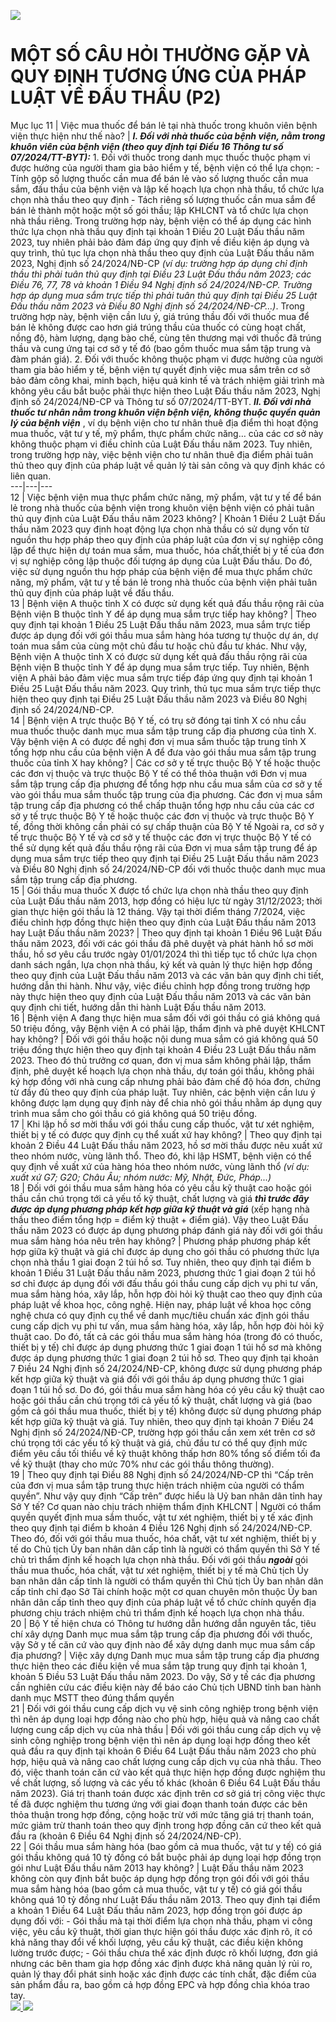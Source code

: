 [ ![](https://bvnguyentriphuong.com.vn/uploads/112023/images/Th%C6%B0%C6%A1%CC%80ng%20du%CC%80ng/%C4%91%E1%BA%A7u%20m%E1%BB%97i%20b%C3%A0i.png) ](https://bvnguyentriphuong.com.vn/gioi-thieu/nang-luc-benh-vien-nguyen-tri-phuong)
# MỘT SỐ CÂU HỎI THƯỜNG GẶP VÀ QUY ĐỊNH TƯƠNG ỨNG CỦA PHÁP LUẬT VỀ ĐẤU THẦU (P2)
Mục lục
11 |  Việc mua thuốc để bán lẻ tại nhà thuốc trong khuôn viên bệnh viện thực hiện như thế nào? |  **_I. Đối với nhà thuốc của bệnh viện, nằm trong khuôn viên của bệnh viện (theo quy định tại Điều 16 Thông tư số 07/2024/TT-BYT):_** 1. Đối với thuốc trong danh mục thuốc thuộc phạm vi được hưởng của người tham gia bảo hiểm y tế, bệnh viện có thể lựa chọn: - Tính gộp số lượng thuốc cần mua để bán lẻ vào số lượng thuốc cần mua sắm, đấu thầu của bệnh viện và lập kế hoạch lựa chọn nhà thầu, tổ chức lựa chọn nhà thầu theo quy định - Tách riêng số lượng thuốc cần mua sắm để bán lẻ thành một hoặc một số gói thầu; lập KHLCNT và tổ chức lựa chọn nhà thầu riêng. Trong trường hợp này, bệnh viện có thể áp dụng các hình thức lựa chọn nhà thầu quy định tại khoản 1 Điều 20 Luật Đấu thầu năm 2023, tuy nhiên phải bảo đảm đáp ứng quy định về điều kiện áp dụng và quy trình, thủ tục lựa chọn nhà thầu theo quy định của Luật Đấu thầu năm 2023, Nghị định số 24/2024/NĐ-CP _(ví dụ: trường hợp áp dụng chỉ định thầu thì phải tuân thủ quy định tại Điều 23 Luật Đấu thầu năm 2023; các Điều 76, 77, 78 và khoản 1 Điều 94 Nghị định số 24/2024/NĐ-CP. Trường hợp áp dụng mua sắm trực tiếp thì phải tuân thủ quy định tại Điều 25 Luật Đấu thầu năm 2023 và Điều 80 Nghị định số 24/2024/NĐ-CP…)_. Trong trường hợp này, bệnh viện cần lưu ý, giá trúng thầu đối với thuốc mua để bán lẻ không được cao hơn giá trúng thầu của thuốc có cùng hoạt chất, nồng độ, hàm lượng, dạng bào chế, cùng tên thương mại với thuốc đã trúng thầu và cung ứng tại cơ sở y tế đó (bao gồm thuốc mua sắm tập trung và đàm phán giá). 2. Đối với thuốc không thuộc phạm vi được hưởng của người tham gia bảo hiểm y tế, bệnh viện tự quyết định việc mua sắm trên cơ sở bảo đảm công khai, minh bạch, hiệu quả kinh tế và trách nhiệm giải trình mà không yêu cầu bắt buộc phải thực hiện theo Luật Đấu thầu năm 2023, Nghị định số 24/2024/NĐ-CP và Thông tư số 07/2024/TT-BYT. **_II. Đối với nhà thuốc tư nhân nằm trong khuôn viện bệnh viện, không thuộc quyền quản lý của bệnh viện_** , ví dụ bệnh viện cho tư nhân thuê địa điểm thì hoạt động mua thuốc, vật tư y tế, mỹ phẩm, thực phẩm chức năng… của các cơ sở này không thuộc phạm vi điều chỉnh của Luật Đấu thầu năm 2023. Tuy nhiên, trong trường hợp này, việc bệnh viện cho tư nhân thuê địa điểm phải tuân thủ theo quy định của pháp luật về quản lý tài sản công và quy định khác có liên quan.  
---|---|---  
12 |  Việc bệnh viện mua thực phẩm chức năng, mỹ phẩm, vật tư y tế để bán lẻ trong nhà thuốc của bệnh viện trong khuôn viện bệnh viện có phải tuân thủ quy định của Luật Đấu thầu năm 2023 không? |  Khoản 1 Điều 2 Luật Đấu thầu năm 2023 quy định hoạt động lựa chọn nhà thầu có sử dụng vốn từ nguồn thu hợp pháp theo quy định của pháp luật của đơn vị sự nghiệp công lập để thực hiện dự toán mua sắm, mua thuốc, hóa chất,thiết bị y tế của đơn vị sự nghiệp công lập thuộc đối tượng áp dụng của Luật Đấu thầu. Do đó, việc sử dụng nguồn thu hợp pháp của bệnh viện để mua thực phẩm chức năng, mỹ phẩm, vật tư y tế bán lẻ trong nhà thuốc của bệnh viện phải tuân thủ quy định của pháp luật về đấu thầu.  
13 |  Bệnh viện A thuộc tỉnh X có được sử dụng kết quả đấu thầu rộng rãi của Bệnh viện B thuộc tỉnh Y để áp dụng mua sắm trực tiếp hay không? |  Theo quy định tại khoản 1 Điều 25 Luật Đấu thầu năm 2023, mua sắm trực tiếp được áp dụng đối với gói thầu mua sắm hàng hóa tương tự thuộc dự án, dự toán mua sắm của cùng một chủ đầu tư hoặc chủ đầu tư khác. Như vậy, Bệnh viện A thuộc tỉnh X có được sử dụng kết quả đấu thầu rộng rãi của Bệnh viện B thuộc tỉnh Y để áp dụng mua sắm trực tiếp.  Tuy nhiên, Bệnh viện A phải bảo đảm việc mua sắm trực tiếp đáp ứng quy định tại khoản 1 Điều 25 Luật Đấu thầu năm 2023. Quy trình, thủ tục mua sắm trực tiếp thực hiện theo quy định tại Điều 25 Luật Đấu thầu năm 2023 và Điều 80 Nghị định số 24/2024/NĐ-CP.  
14 |  Bệnh viện A trực thuộc Bộ Y tế, có trụ sở đóng tại tỉnh X có nhu cầu mua thuốc thuộc danh mục mua sắm tập trung cấp địa phương của tỉnh X. Vậy bệnh viện A có được đề nghị đơn vị mua sắm thuốc tập trung tỉnh X tổng hợp nhu cầu của bệnh viện A để đưa vào gói thầu mua sắm tập trung thuốc của tỉnh X hay không? |  Các cơ sở y tế trực thuộc Bộ Y tế hoặc thuộc các đơn vị thuộc và trực thuộc Bộ Y tế có thể thỏa thuận với Đơn vị mua sắm tập trung cấp địa phương để tổng hợp nhu cầu mua sắm của cơ sở y tế vào gói thầu mua sắm thuốc tập trung của địa phương.  Các đơn vị mua sắm tập trung cấp địa phương có thể chấp thuận tổng hợp nhu cầu của các cơ sở y tế trực thuộc Bộ Y tế hoặc thuộc các đơn vị thuộc và trực thuộc Bộ Y tế, đồng thời không cần phải có sự chấp thuận của Bộ Y tế Ngoài ra, cơ sở y tế trực thuộc Bộ Y tế và cơ sở y tế thuộc các đơn vị trực thuộc Bộ Y tế có thể sử dụng kết quả đấu thầu rộng rãi của Đơn vị mua sắm tập trung để áp dụng mua sắm trực tiếp theo quy định tại Điều 25 Luật Đấu thầu năm 2023 và Điều 80 Nghị định số 24/2024/NĐ-CP đối với thuốc thuộc danh mục mua sắm tập trung cấp địa phương.  
15 |  Gói thầu mua thuốc X được tổ chức lựa chọn nhà thầu theo quy định của Luật Đấu thầu năm 2013, hợp đồng có hiệu lực từ ngày 31/12/2023; thời gian thực hiện gói thầu là 12 tháng. Vậy tại thời điểm tháng 7/2024, việc điều chỉnh hợp đồng thực hiện theo quy định của Luật Đấu thầu năm 2013 hay Luật Đấu thầu năm 2023? |  Theo quy định tại khoản 1 Điều 96 Luật Đấu thầu năm 2023, đối với các gói thầu đã phê duyệt và phát hành hồ sơ mời thầu, hồ sơ yêu cầu trước ngày 01/01/2024 thì thì tiếp tục tổ chức lựa chọn danh sách ngắn, lựa chọn nhà thầu, ký kết và quản lý thực hiện hợp đồng theo quy định của Luật Đấu thầu năm 2013 và các văn bản quy định chi tiết, hướng dẫn thi hành. Như vậy, việc điều chỉnh hợp đồng trong trường hợp này thực hiện theo quy định của Luật Đấu thầu năm 2013 và các văn bản quy định chi tiết, hướng dẫn thi hành Luật Đấu thầu năm 2013.  
16 |  Bệnh viện A đang thực hiện mua sắm đối với gói thầu có giá không quá 50 triệu đồng, vậy Bệnh viện A có phải lập, thẩm định và phê duyệt KHLCNT hay không? |  Đối với gói thầu hoặc nội dung mua sắm có giá không quá 50 triệu đồng thực hiện theo quy định tại khoản 4 Điều 23 Luật Đấu thầu năm 2023. Theo đó thủ trưởng cơ quan, đơn vị mua sắm không phải lập, thẩm định, phê duyệt kế hoạch lựa chọn nhà thầu, dự toán gói thầu, không phải ký hợp đồng với nhà cung cấp nhưng phải bảo đảm chế độ hóa đơn, chứng từ đầy đủ theo quy định của pháp luật.  Tuy nhiên, các bệnh viện cần lưu ý không được lạm dụng quy định này để chia nhỏ gói thầu nhằm áp dụng quy trình mua sắm cho gói thầu có giá không quá 50 triệu đồng.   
17 |  Khi lập hồ sơ mời thầu với gói thầu cung cấp thuốc, vật tư xét nghiệm, thiết bị y tế có được quy định cụ thể xuất xứ hay không?  |  Theo quy định tại khoản 2 Điều 44 Luật Đấu thầu năm 2023, hồ sơ mời thầu được nêu xuất xứ theo nhóm nước, vùng lãnh thổ. Theo đó, khi lập HSMT, bệnh viện có thể quy định về xuất xứ của hàng hóa theo nhóm nước, vùng lãnh thổ _(ví dụ: xuất xứ G7; G20; Châu Âu; nhóm nước: Mỹ, Nhật, Đức, Pháp...)_  
18 |  Đối với gói thầu mua sắm hàng hóa có yêu cầu kỹ thuật cao hoặc gói thầu cần chú trọng tới cả yếu tố kỹ thuật, chất lượng và giá **_thì trước đây được áp dụng phương pháp kết hợp giữa kỹ thuật và giá_** (xếp hạng nhà thầu theo điểm tổng hợp = điểm kỹ thuật + điểm giá). Vậy theo Luật Đấu thầu năm 2023 có được áp dụng phương pháp đánh giá này đối với gói thầu mua sắm hàng hóa nêu trên hay không? |  Phương pháp phương pháp kết hợp giữa kỹ thuật và giá chỉ được áp dụng cho gói thầu có phương thức lựa chọn nhà thầu 1 giai đoạn 2 túi hồ sơ. Tuy nhiên, theo quy định tại điểm b khoản 1 Điều 31 Luật Đấu thầu năm 2023, phương thức 1 giai đoạn 2 túi hồ sơ chỉ được áp dụng đối với đấu thầu gói thầu cung cấp dịch vụ phi tư vấn, mua sắm hàng hóa, xây lắp, hỗn hợp đòi hỏi kỹ thuật cao theo quy định của pháp luật về khoa học, công nghệ. Hiện nay, pháp luật về khoa học công nghệ chưa có quy định cụ thể về danh mục/tiêu chuẩn xác định gói thầu cung cấp dịch vụ phi tư vấn, mua sắm hàng hóa, xây lắp, hỗn hợp đòi hỏi kỹ thuật cao. Do đó, tất cả các gói thầu mua sắm hàng hóa (trong đó có thuốc, thiết bị y tế) chỉ được áp dụng phương thức 1 giai đoạn 1 túi hồ sơ mà không được áp dụng phương thức 1 giai đoạn 2 túi hồ sơ. Theo quy định tại khoản 7 Điều 24 Nghị định số 24/2024/NĐ-CP, không được sử dụng phương pháp kết hợp giữa kỹ thuật và giá đối với gói thầu áp dụng phương thức 1 giai đoạn 1 túi hồ sơ. Do đó, gói thầu mua sắm hàng hóa có yêu cầu kỹ thuật cao hoặc gói thầu cần chú trọng tới cả yếu tố kỹ thuật, chất lượng và giá (bao gồm cả gói thầu mua thuốc, thiết bị y tế) không được sử dụng phương pháp kết hợp giữa kỹ thuật và giá. Tuy nhiên, theo quy định tại khoản 7 Điều 24 Nghị định số 24/2024/NĐ-CP, trường hợp gói thầu cần xem xét trên cơ sở chú trọng tới các yếu tố kỹ thuật và giá, chủ đầu tư có thể quy định mức điểm yêu cầu tối thiểu về kỹ thuật không thấp hơn 80% tổng số điểm tối đa về kỹ thuật (thay cho mức 70% như các gói thầu thông thường).  
19 |  Theo quy định tại Điều 88 Nghị định số 24/2024/NĐ-CP thì “Cấp trên của đơn vị mua sắm tập trung thực hiện trách nhiệm của người có thẩm quyền”. Như vậy quy định “Cấp trên” được hiểu là Uỷ ban nhân dân tỉnh hay Sở Y tế? Cơ quan nào chịu trách nhiệm thẩm định KHLCNT |  Người có thẩm quyền quyết định mua sắm thuốc, vật tư xét nghiệm, thiết bị y tế xác định theo quy định tại điểm b khoản 4 Điều 126 Nghị định số 24/2024/NĐ-CP.  Theo đó, đối với gói thầu mua thuốc, hóa chất, vật tư xét nghiệm, thiết bị y tế do Chủ tịch Ủy ban nhân dân cấp tỉnh là người có thẩm quyền thì Sở Y tế chủ trì thẩm định kế hoạch lựa chọn nhà thầu. Đối với gói thầu **_ngoài_** gói thầu mua thuốc, hóa chất, vật tư xét nghiệm, thiết bị y tế mà Chủ tịch Ủy ban nhân dân cấp tỉnh là người có thẩm quyền thì Chủ tịch Ủy ban nhân dân cấp tỉnh chỉ đạo Sở Tài chính hoặc một cơ quan chuyên môn thuộc Ủy ban nhân dân cấp tỉnh theo quy định của pháp luật về tổ chức chính quyền địa phương chịu trách nhiệm chủ trì thẩm định kế hoạch lựa chọn nhà thầu.  
20 |  Bộ Y tế hiện chưa có Thông tư hướng dẫn hướng dẫn nguyên tắc, tiêu chí xây dựng Danh mục mua sắm tập trung cấp địa phương đối với thuốc, vậy Sở y tế căn cứ vào quy định nào để xây dựng danh mục mua sắm cấp địa phương? |  Việc xây dựng Danh mục mua sắm tập trung cấp địa phương thực hiện theo các điều kiện về mua sắm tập trung quy định tại khoản 1, khoản 5 Điều 53 Luật Đấu thầu năm 2023. Do vậy, Sở y tế các địa phương cần nghiên cứu các điều kiện này để báo cáo Chủ tịch UBND tỉnh ban hành danh mục MSTT theo đúng thẩm quyền  
21 |  Đối với gói thầu cung cấp dịch vụ vệ sinh công nghiệp trong bệnh viện thì nên áp dụng loại hợp đồng nào cho phù hợp, hiệu quả và nâng cao chất lượng cung cấp dịch vụ của nhà thầu |  Đối với gói thầu cung cấp dịch vụ vệ sinh công nghiệp trong bệnh viện thì nên áp dụng loại hợp đồng theo kết quả đầu ra quy định tại khoản 6 Điều 64 Luật Đấu thầu năm 2023 cho phù hợp, hiệu quả và nâng cao chất lượng cung cấp dịch vụ của nhà thầu. Theo đó, việc thanh toán căn cứ vào kết quả thực hiện hợp đồng được nghiệm thu về chất lượng, số lượng và các yếu tố khác (khoản 6 Điều 64 Luật Đấu thầu năm 2023). Giá trị thanh toán được xác định trên cơ sở giá trị công việc thực tế đã được nghiệm thu tương ứng với giai đoạn thanh toán được các bên thỏa thuận trong hợp đồng, cộng hoặc trừ với mức tăng giá trị thanh toán, mức giảm trừ thanh toán theo quy định trong hợp đồng căn cứ theo kết quả đầu ra (khoản 6 Điều 64 Nghị định số 24/2024/NĐ-CP).  
22 |  Gói thầu mua sắm hàng hóa (bao gồm cả mua thuốc, vật tư y tế) có giá gói thầu không quá 10 tỷ đồng có bắt buộc phải áp dụng loại hợp đồng trọn gói như Luật Đấu thầu năm 2013 hay không? |  Luật Đấu thầu năm 2023 không còn quy định bắt buộc áp dụng hợp đồng trọn gói đối với gói thầu mua sắm hàng hóa (bao gồm cả mua thuốc, vật tư y tế) có giá gói thầu không quá 10 tỷ đồng như Luật Đấu thầu năm 2013. Theo quy định tại điểm a khoản 1 Điều 64 Luật Đấu thầu năm 2023, hợp đồng trọn gói được áp dụng đối với: - Gói thầu mà tại thời điểm lựa chọn nhà thầu, phạm vi công việc, yêu cầu kỹ thuật, thời gian thực hiện gói thầu được xác định rõ, ít có khả năng thay đổi về khối lượng, yêu cầu kỹ thuật, các điều kiện không lường trước được;  - Gói thầu chưa thể xác định được rõ khối lượng, đơn giá nhưng các bên tham gia hợp đồng xác định được khả năng quản lý rủi ro, quản lý thay đổi phát sinh hoặc xác định được các tính chất, đặc điểm của sản phẩm đầu ra, bao gồm cả hợp đồng EPC và hợp đồng chìa khóa trao tay.  
[ ![](https://bvnguyentriphuong.com.vn/uploads/082021/images/Trang%20web/tra-cuu-ben-duoi.png) ](https://bvnguyentriphuong.com.vn/pho-bien-phap-luat/mot-so-cau-hoi-thuong-gap-va-quy-dinh-tuong-ung-cua-phap-luat-ve-dau-thau-p2)
[ ![](https://bvnguyentriphuong.com.vn/uploads2025/userfiles/0/images/update-banner-970x250px.png) ](https://bvnguyentriphuong.com.vn/pho-bien-phap-luat/mot-so-cau-hoi-thuong-gap-va-quy-dinh-tuong-ung-cua-phap-luat-ve-dau-thau-p2)
